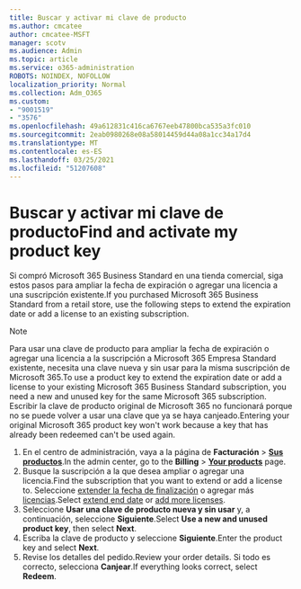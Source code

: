 ```yaml
---
title: Buscar y activar mi clave de producto
ms.author: cmcatee
author: cmcatee-MSFT
manager: scotv
ms.audience: Admin
ms.topic: article
ms.service: o365-administration
ROBOTS: NOINDEX, NOFOLLOW
localization_priority: Normal
ms.collection: Adm_O365
ms.custom:
- "9001519"
- "3576"
ms.openlocfilehash: 49a612831c416ca6767eeb47800bca535a3fc010
ms.sourcegitcommit: 2eab0980268e08a58014459d44a08a1cc34a17d4
ms.translationtype: MT
ms.contentlocale: es-ES
ms.lasthandoff: 03/25/2021
ms.locfileid: "51207608"
---
```

# <a name="find-and-activate-my-product-key"></a><span data-ttu-id="0876c-102">Buscar y activar mi clave de producto</span><span class="sxs-lookup"><span data-stu-id="0876c-102">Find and activate my product key</span></span>

<span data-ttu-id="0876c-103">Si compró Microsoft 365 Business Standard en una tienda comercial, siga estos pasos para ampliar la fecha de expiración o agregar una licencia a una suscripción existente.</span><span class="sxs-lookup"><span data-stu-id="0876c-103">If you purchased Microsoft 365 Business Standard from a retail store, use the following steps to extend the expiration date or add a license to an existing subscription.</span></span>

> [!NOTE]
> <span data-ttu-id="0876c-104">Para usar una clave de producto para ampliar la fecha de expiración o agregar una licencia a la suscripción a Microsoft 365 Empresa Standard existente, necesita una clave nueva y sin usar para la misma suscripción de Microsoft 365.</span><span class="sxs-lookup"><span data-stu-id="0876c-104">To use a product key to extend the expiration date or add a license to your existing Microsoft 365 Business Standard subscription, you need a new and unused key for the same Microsoft 365 subscription.</span></span> <span data-ttu-id="0876c-105">Escribir la clave de producto original de Microsoft 365 no funcionará porque no se puede volver a usar una clave que ya se haya canjeado.</span><span class="sxs-lookup"><span data-stu-id="0876c-105">Entering your original Microsoft 365 product key won't work because a key that has already been redeemed can't be used again.</span></span>

1. <span data-ttu-id="0876c-106">En el centro de administración, vaya a la página de **Facturación** > **[Sus productos](https://go.microsoft.com/fwlink/p/?linkid=842054)**.</span><span class="sxs-lookup"><span data-stu-id="0876c-106">In the admin center, go to the **Billing** > **[Your products](https://go.microsoft.com/fwlink/p/?linkid=842054)** page.</span></span>
2. <span data-ttu-id="0876c-107">Busque la suscripción a la que desea ampliar o agregar una licencia.</span><span class="sxs-lookup"><span data-stu-id="0876c-107">Find the subscription that you want to extend or add a license to.</span></span> <span data-ttu-id="0876c-108">Seleccione [extender la fecha de finalización](https://go.microsoft.com/fwlink/p/?linkid=842054) o agregar más [licencias](https://go.microsoft.com/fwlink/p/?linkid=842054).</span><span class="sxs-lookup"><span data-stu-id="0876c-108">Select [extend end date](https://go.microsoft.com/fwlink/p/?linkid=842054) or [add more licenses](https://go.microsoft.com/fwlink/p/?linkid=842054).</span></span>
3. <span data-ttu-id="0876c-109">Seleccione **Usar una clave de producto nueva y sin usar** y, a continuación, seleccione **Siguiente**.</span><span class="sxs-lookup"><span data-stu-id="0876c-109">Select **Use a new and unused product key**, then select **Next**.</span></span>
4. <span data-ttu-id="0876c-110">Escriba la clave de producto y seleccione **Siguiente**.</span><span class="sxs-lookup"><span data-stu-id="0876c-110">Enter the product key and select **Next**.</span></span>
5. <span data-ttu-id="0876c-111">Revise los detalles del pedido.</span><span class="sxs-lookup"><span data-stu-id="0876c-111">Review your order details.</span></span> <span data-ttu-id="0876c-112">Si todo es correcto, selecciona **Canjear**.</span><span class="sxs-lookup"><span data-stu-id="0876c-112">If everything looks correct, select **Redeem**.</span></span>
